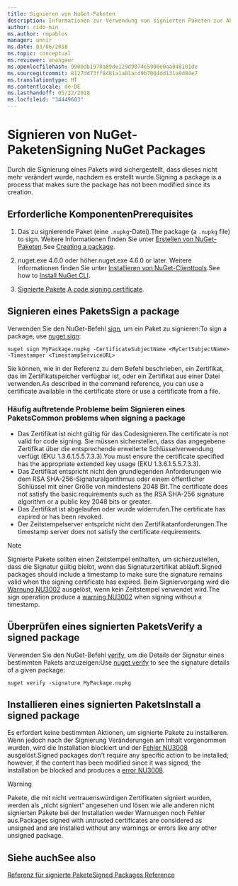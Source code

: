 ```yaml
---
title: Signieren von NuGet-Paketen
description: Informationen zur Verwendung von signierten Paketen zur Aktivierung der Integritätsüberprüfung des Inhalts.
author: rido-min
ms.author: rmpablos
manager: unnir
ms.date: 03/06/2018
ms.topic: conceptual
ms.reviewer: anangaur
ms.openlocfilehash: 9900db1970a89de129d9074e5900e0aa048101de
ms.sourcegitcommit: 8127dd73ff8481a1a01acd9b7004dd131a9d84e7
ms.translationtype: HT
ms.contentlocale: de-DE
ms.lasthandoff: 05/22/2018
ms.locfileid: "34449603"
---
```

# <a name="signing-nuget-packages"></a><span data-ttu-id="457eb-103">Signieren von NuGet-Paketen</span><span class="sxs-lookup"><span data-stu-id="457eb-103">Signing NuGet Packages</span></span>

<span data-ttu-id="457eb-104">Durch die Signierung eines Pakets wird sichergestellt, dass dieses nicht mehr verändert wurde, nachdem es erstellt wurde.</span><span class="sxs-lookup"><span data-stu-id="457eb-104">Signing a package is a process that makes sure the package has not been modified since its creation.</span></span>

## <a name="prerequisites"></a><span data-ttu-id="457eb-105">Erforderliche Komponenten</span><span class="sxs-lookup"><span data-stu-id="457eb-105">Prerequisites</span></span>

1. <span data-ttu-id="457eb-106">Das zu signierende Paket (eine `.nupkg`-Datei).</span><span class="sxs-lookup"><span data-stu-id="457eb-106">The package (a `.nupkg` file) to sign.</span></span> <span data-ttu-id="457eb-107">Weitere Informationen finden Sie unter [Erstellen von NuGet-Paketen](creating-a-package.md).</span><span class="sxs-lookup"><span data-stu-id="457eb-107">See [Creating a package](creating-a-package.md).</span></span>

1. <span data-ttu-id="457eb-108">nuget.exe 4.6.0 oder höher.</span><span class="sxs-lookup"><span data-stu-id="457eb-108">nuget.exe 4.6.0 or later.</span></span> <span data-ttu-id="457eb-109">Weitere Informationen finden Sie unter [Installieren von NuGet-Clienttools](../install-nuget-client-tools.md#nugetexe-cli).</span><span class="sxs-lookup"><span data-stu-id="457eb-109">See how to [Install NuGet CLI](../install-nuget-client-tools.md#nugetexe-cli).</span></span>

1. <span data-ttu-id="457eb-110">[Signierte Pakete](../reference/signed-packages-reference.md#get-a-code-signing-certificate).</span><span class="sxs-lookup"><span data-stu-id="457eb-110">[A code signing certificate](../reference/signed-packages-reference.md#get-a-code-signing-certificate).</span></span>

## <a name="sign-a-package"></a><span data-ttu-id="457eb-111">Signieren eines Pakets</span><span class="sxs-lookup"><span data-stu-id="457eb-111">Sign a package</span></span>

<span data-ttu-id="457eb-112">Verwenden Sie den NuGet-Befehl [sign](../tools/cli-ref-sign.md), um ein Paket zu signieren:</span><span class="sxs-lookup"><span data-stu-id="457eb-112">To sign a package, use [nuget sign](../tools/cli-ref-sign.md):</span></span>

```cli
nuget sign MyPackage.nupkg -CertificateSubjectName <MyCertSubjectName> -Timestamper <TimestampServiceURL>
```

<span data-ttu-id="457eb-113">Sie können, wie in der Referenz zu dem Befehl beschrieben, ein Zertifikat, das im Zertifikatspeicher verfügbar ist, oder ein Zertifikat aus einer Datei verwenden.</span><span class="sxs-lookup"><span data-stu-id="457eb-113">As described in the command reference, you can use a certificate available in the certificate store or use a certificate from a file.</span></span>

### <a name="common-problems-when-signing-a-package"></a><span data-ttu-id="457eb-114">Häufig auftretende Probleme beim Signieren eines Pakets</span><span class="sxs-lookup"><span data-stu-id="457eb-114">Common problems when signing a package</span></span>

- <span data-ttu-id="457eb-115">Das Zertifikat ist nicht gültig für das Codesignieren.</span><span class="sxs-lookup"><span data-stu-id="457eb-115">The certificate is not valid for code signing.</span></span> <span data-ttu-id="457eb-116">Sie müssen sicherstellen, dass das angegebene Zertifikat über die entsprechende erweiterte Schlüsselverwendung verfügt (EKU 1.3.6.1.5.5.7.3.3).</span><span class="sxs-lookup"><span data-stu-id="457eb-116">You must ensure the certificate specified has the appropriate extended key usage (EKU 1.3.6.1.5.5.7.3.3).</span></span>
- <span data-ttu-id="457eb-117">Das Zertifikat entspricht nicht den grundlegenden Anforderungen wie dem RSA SHA-256-Signaturalgorithmus oder einem öffentlicher Schlüssel mit einer Größe von mindestens 2048 Bit.</span><span class="sxs-lookup"><span data-stu-id="457eb-117">The certificate does not satisfy the basic requirements such as the RSA SHA-256 signature algorithm or a public key 2048 bits or greater.</span></span>
- <span data-ttu-id="457eb-118">Das Zertifikat ist abgelaufen oder wurde widerrufen.</span><span class="sxs-lookup"><span data-stu-id="457eb-118">The certificate has expired or has been revoked.</span></span>
- <span data-ttu-id="457eb-119">Der Zeitstempelserver entspricht nicht den Zertifikatanforderungen.</span><span class="sxs-lookup"><span data-stu-id="457eb-119">The timestamp server does not satisfy the certificate requirements.</span></span>

> [!Note]
> <span data-ttu-id="457eb-120">Signierte Pakete sollten einen Zeitstempel enthalten, um sicherzustellen, dass die Signatur gültig bleibt, wenn das Signaturzertifikat abläuft.</span><span class="sxs-lookup"><span data-stu-id="457eb-120">Signed packages should include a timestamp to make sure the signature remains valid when the signing certificate has expired.</span></span> <span data-ttu-id="457eb-121">Beim Signiervorgang wird die [Warnung NU3002](../reference/Errors-and-Warnings.md#nu3002) ausgelöst, wenn kein Zeitstempel verwendet wird.</span><span class="sxs-lookup"><span data-stu-id="457eb-121">The sign operation produce a [warning NU3002](../reference/Errors-and-Warnings.md#nu3002) when signing without a timestamp.</span></span>

## <a name="verify-a-signed-package"></a><span data-ttu-id="457eb-122">Überprüfen eines signierten Pakets</span><span class="sxs-lookup"><span data-stu-id="457eb-122">Verify a signed package</span></span>

<span data-ttu-id="457eb-123">Verwenden Sie den NuGet-Befehl [verify](../tools/cli-ref-verify.md), um die Details der Signatur eines bestimmten Pakets anzuzeigen:</span><span class="sxs-lookup"><span data-stu-id="457eb-123">Use [nuget verify](../tools/cli-ref-verify.md) to see the signature details of a given package:</span></span>

```cli
nuget verify -signature MyPackage.nupkg
```

## <a name="install-a-signed-package"></a><span data-ttu-id="457eb-124">Installieren eines signierten Pakets</span><span class="sxs-lookup"><span data-stu-id="457eb-124">Install a signed package</span></span>

<span data-ttu-id="457eb-125">Es erfordert keine bestimmten Aktionen, um signierte Pakete zu installieren. Wenn jedoch nach der Signierung Veränderungen am Inhalt vorgenommen wurden, wird die Installation blockiert und der [Fehler NU3008](../reference/Errors-and-Warnings.md#nu3008) ausgelöst.</span><span class="sxs-lookup"><span data-stu-id="457eb-125">Signed packages don't require any specific action to be installed; however, if the content has been modified since it was signed, the installation be blocked and produces a [error NU3008](../reference/Errors-and-Warnings.md#nu3008).</span></span>

> [!Warning]
> <span data-ttu-id="457eb-126">Pakete, die mit nicht vertrauenswürdigen Zertifikaten signiert wurden, werden als „nicht signiert“ angesehen und lösen wie alle anderen nicht signierten Pakete bei der Installation weder Warnungen noch Fehler aus.</span><span class="sxs-lookup"><span data-stu-id="457eb-126">Packages signed with untrusted certificates are considered as unsigned and are installed without any warnings or errors like any other unsigned package.</span></span>

## <a name="see-also"></a><span data-ttu-id="457eb-127">Siehe auch</span><span class="sxs-lookup"><span data-stu-id="457eb-127">See also</span></span>

[<span data-ttu-id="457eb-128">Referenz für signierte Pakete</span><span class="sxs-lookup"><span data-stu-id="457eb-128">Signed Packages Reference</span></span>](../reference/Signed-Packages-Reference.md)
